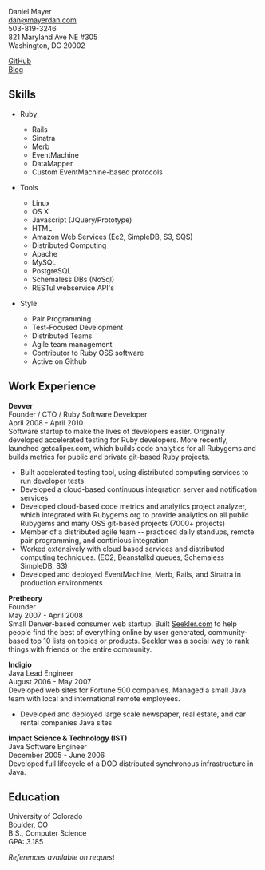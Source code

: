 Daniel Mayer  
dan@mayerdan.com  
503-819-3246  
821 Maryland Ave NE #305  
Washington, DC 20002  

[GitHub](http://github.com/danmayer)  
[Blog](http://mayerdan.com)  

Skills
----------------

* Ruby
  * Rails
  * Sinatra
  * Merb
  * EventMachine
  * DataMapper
  * Custom EventMachine-based protocols

* Tools
  * Linux
  * OS X
  * Javascript (JQuery/Prototype)
  * HTML
  * Amazon Web Services (Ec2, SimpleDB, S3, SQS)
  * Distributed Computing
  * Apache
  * MySQL
  * PostgreSQL
  * Schemaless DBs (NoSql)
  * RESTul webservice API's

* Style
  * Pair Programming
  * Test-Focused Development
  * Distributed Teams
  * Agile team management
  * Contributor to Ruby OSS software
  * Active on Github

Work Experience
---------------
__Devver__  
Founder / CTO / Ruby Software Developer  
April 2008 - April 2010  
Software startup to make the lives of developers easier. Originally developed accelerated testing for Ruby developers. More recently, launched getcaliper.com, which builds code analytics for all Rubygems and builds metrics for public and private git-based Ruby projects.  

* Built accelerated testing tool, using distributed computing services to run developer tests
* Developed a cloud-based continuous integration server and notification services
* Developed cloud-based code metrics and analytics project analyzer, which integrated with Rubygems.org to provide analytics on all public Rubygems and many OSS git-based projects (7000+ projects)
* Member of a distributed agile team -- practiced daily standups, remote pair programming, and continious integration
* Worked extensively with cloud based services and distributed computing techniques. (EC2, Beanstalkd queues, Schemaless SimpleDB, S3)
* Developed and deployed EventMachine, Merb, Rails, and Sinatra in production environments

__Pretheory__  
Founder  
May 2007 - April 2008  
Small Denver-based consumer web startup. Built [Seekler.com](http://seekler.com) to help people find the best of everything online by user generated, community-based top 10 lists on topics or products. Seekler was a social way to rank things with friends or the entire community.  

__Indigio__  
Java Lead Engineer  
August 2006 - May 2007  
Developed web sites for Fortune 500 companies. Managed a small Java team with local and international remote employees.  

* Developed and deployed large scale newspaper, real estate, and car rental companies Java sites


__Impact Science & Technology (IST)__  
Java Software Engineer  
December 2005 - June 2006  
Developed full lifecycle of a DOD distributed synchronous infrastructure in Java.  


Education
---------------  
University of Colorado  
Boulder, CO  
B.S., Computer Science  
GPA: 3.185  

_References available on request_  

